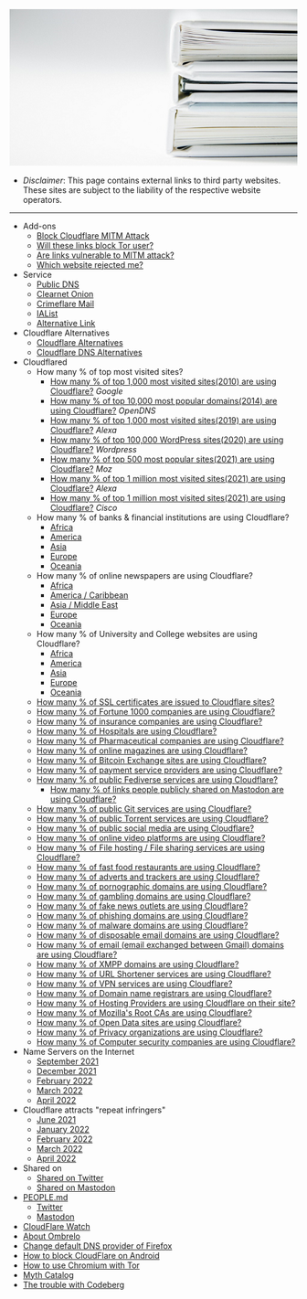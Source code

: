 ![](../image/bookstack.jpg)


- *Disclaimer*: This page contains external links to third party websites. These sites are subject to the liability of the respective website operators.

---

- Add-ons
  - [Block Cloudflare MITM Attack](about.bcma.md)
  - [Will these links block Tor user?](about.isat.md)
  - [Are links vulnerable to MITM attack?](about.ismm.md)
  - [Which website rejected me?](about.urjm.md)
- Service
  - [Public DNS](service.publicdns.md)
  - [Clearnet Onion](https://clearnetonion.eu.org)
  - [Crimeflare Mail](https://mail.crimeflare.eu.org)
  - [IAList](https://ialist.crimeflare.eu.org)
  - [Alternative Link](service.altlink.md)
- Cloudflare Alternatives
  - [Cloudflare Alternatives](alternative.cloudflare.md)
  - [Cloudflare DNS Alternatives](alternative.domaindns.md)
- Cloudflared
  - How many % of top most visited sites?
    - [How many % of top 1,000 most visited sites(2010) are using Cloudflare?](cloudflared/top1000-2010-google.md) _Google_
    - [How many % of top 10,000 most popular domains(2014) are using Cloudflare?](cloudflared/top10000-2014-opendns.md) _OpenDNS_
    - [How many % of top 1,000 most visited sites(2019) are using Cloudflare?](cloudflared/top1000-2019-alexa.md) _Alexa_
    - [How many % of top 100,000 WordPress sites(2020) are using Cloudflare?](cloudflared/top100000-2020-wordpress.md) _Wordpress_
    - [How many % of top 500 most popular sites(2021) are using Cloudflare?](cloudflared/top500-2021-moz.md) _Moz_
    - [How many % of top 1 million most visited sites(2021) are using Cloudflare?](cloudflared/top1m-2021-alexa.md) _Alexa_
    - [How many % of top 1 million most visited sites(2021) are using Cloudflare?](cloudflared/top1m-2021-cisco.md) _Cisco_
  - How many % of banks & financial institutions are using Cloudflare?
    - [Africa](cloudflared/financial_africa.md)
    - [America](cloudflared/financial_america.md)
    - [Asia](cloudflared/financial_asia.md)
    - [Europe](cloudflared/financial_europe.md)
    - [Oceania](cloudflared/financial_oceania.md)
  - How many % of online newspapers are using Cloudflare?
    - [Africa](cloudflared/newspaper_africa.md)
    - [America / Caribbean](cloudflared/newspaper_america.md)
    - [Asia / Middle East](cloudflared/newspaper_asia.md)
    - [Europe](cloudflared/newspaper_europe.md)
    - [Oceania](cloudflared/newspaper_oceania.md)
  - How many % of University and College websites are using Cloudflare?
    - [Africa](cloudflared/collegeuniversity_africa.md)
    - [America](cloudflared/collegeuniversity_america.md)
    - [Asia](cloudflared/collegeuniversity_asia.md)
    - [Europe](cloudflared/collegeuniversity_europe.md)
    - [Oceania](cloudflared/collegeuniversity_oceania.md)
  - [How many % of SSL certificates are issued to Cloudflare sites?](cloudflared/ssl_certificate.md)
  - [How many % of Fortune 1000 companies are using Cloudflare?](cloudflared/fortune1000.md)
  - [How many % of insurance companies are using Cloudflare?](cloudflared/insurance.md)
  - [How many % of Hospitals are using Cloudflare?](cloudflared/hospital.md)
  - [How many % of Pharmaceutical companies are using Cloudflare?](cloudflared/pharmaceutical.md)
  - [How many % of online magazines are using Cloudflare?](cloudflared/magazine.md)
  - [How many % of Bitcoin Exchange sites are using Cloudflare?](cloudflared/bitcoinexchange.md)
  - [How many % of payment service providers are using Cloudflare?](cloudflared/paymentservices.md)
  - [How many % of public Fediverse services are using Cloudflare?](cloudflared/fediverse.md)
    - [How many % of links people publicly shared on Mastodon are using Cloudflare?](cloudflared/shared_mastodon.md)
  - [How many % of public Git services are using Cloudflare?](cloudflared/gitservices.md)
  - [How many % of public Torrent services are using Cloudflare?](cloudflared/torrents.md)
  - [How many % of public social media are using Cloudflare?](cloudflared/socialmedia.md)
  - [How many % of online video platforms are using Cloudflare?](cloudflared/videoplatform.md)
  - [How many % of File hosting / File sharing services are using Cloudflare?](cloudflared/filehosting.md)
  - [How many % of fast food restaurants are using Cloudflare?](cloudflared/fastfood.md)
  - [How many % of adverts and trackers are using Cloudflare?](cloudflared/adverts.md)
  - [How many % of pornographic domains are using Cloudflare?](cloudflared/pornography.md)
  - [How many % of gambling domains are using Cloudflare?](cloudflared/gambling.md)
  - [How many % of fake news outlets are using Cloudflare?](cloudflared/fakenews.md)
  - [How many % of phishing domains are using Cloudflare?](cloudflared/phishing.md)
  - [How many % of malware domains are using Cloudflare?](cloudflared/malware.md)
  - [How many % of disposable email domains are using Cloudflare?](cloudflared/disposable_email.md)
  - [How many % of email (email exchanged between Gmail) domains are using Cloudflare?](cloudflared/gmail_email_domains.md)
  - [How many % of XMPP domains are using Cloudflare?](cloudflared/xmpp_domains.md)
  - [How many % of URL Shortener services are using Cloudflare?](cloudflared/urlshortening.md)
  - [How many % of VPN services are using Cloudflare?](cloudflared/vpnservice.md)
  - [How many % of Domain name registrars are using Cloudflare?](cloudflared/domain_registrars.md)
  - [How many % of Hosting Providers are using Cloudflare on their site?](cloudflared/hostingprovider.md)
  - [How many % of Mozilla's Root CAs are using Cloudflare?](cloudflared/mozilla_rootca.md)
  - [How many % of Open Data sites are using Cloudflare?](cloudflared/opendata.md)
  - [How many % of Privacy organizations are using Cloudflare?](cloudflared/privacy_organizations.md)
  - [How many % of Computer security companies are using Cloudflare?](cloudflared/computer_security.md)
- Name Servers on the Internet
  - [September 2021](nameservers/2021-09.md)
  - [December 2021](nameservers/2021-12.md)
  - [February 2022](nameservers/2022-02.md)
  - [March 2022](nameservers/2022-03.md)
  - [April 2022](nameservers/2022-04.md)
- Cloudflare attracts "repeat infringers"
  - [June 2021](repeat_infringers/2021-06.md)
  - [January 2022](repeat_infringers/2022-01.md)
  - [February 2022](repeat_infringers/2022-02.md)
  - [March 2022](repeat_infringers/2022-03.md)
  - [April 2022](repeat_infringers/2022-04.md)
- Shared on
  - [Shared on Twitter](shared_on_twitter.md)
  - [Shared on Mastodon](shared_on_mastodon.md)
- [PEOPLE.md](../PEOPLE.md)
  - [Twitter](people.twitter.md)
  - [Mastodon](people.mastodon.md)
- [CloudFlare Watch](classics/README.md)
- [About Ombrelo](service.ombrelo.md)
- [Change default DNS provider of Firefox](change-firefox-dns.md)
- [How to block CloudFlare on Android](block_cloudflare_on_android.md)
- [How to use Chromium with Tor](chromium_tor.md)
- [Myth Catalog](myth_catalog.md)
- [The trouble with Codeberg](the_trouble_with_codeberg.md)

